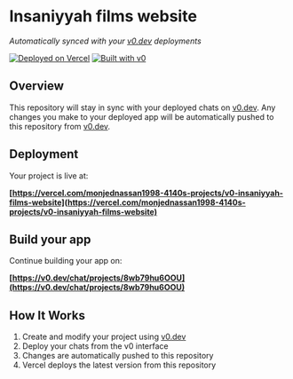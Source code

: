 # Insaniyyah films website

*Automatically synced with your [v0.dev](https://v0.dev) deployments*

[![Deployed on Vercel](https://img.shields.io/badge/Deployed%20on-Vercel-black?style=for-the-badge&logo=vercel)](https://vercel.com/monjednassan1998-4140s-projects/v0-insaniyyah-films-website)
[![Built with v0](https://img.shields.io/badge/Built%20with-v0.dev-black?style=for-the-badge)](https://v0.dev/chat/projects/8wb79hu6OOU)

## Overview

This repository will stay in sync with your deployed chats on [v0.dev](https://v0.dev).
Any changes you make to your deployed app will be automatically pushed to this repository from [v0.dev](https://v0.dev).

## Deployment

Your project is live at:

**[https://vercel.com/monjednassan1998-4140s-projects/v0-insaniyyah-films-website](https://vercel.com/monjednassan1998-4140s-projects/v0-insaniyyah-films-website)**

## Build your app

Continue building your app on:

**[https://v0.dev/chat/projects/8wb79hu6OOU](https://v0.dev/chat/projects/8wb79hu6OOU)**

## How It Works

1. Create and modify your project using [v0.dev](https://v0.dev)
2. Deploy your chats from the v0 interface
3. Changes are automatically pushed to this repository
4. Vercel deploys the latest version from this repository
